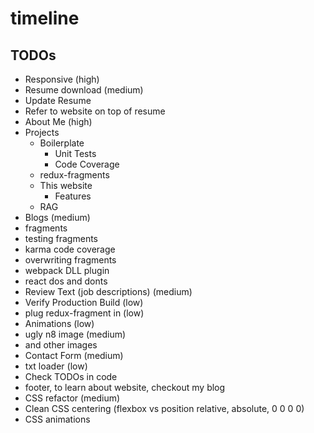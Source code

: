 # timeline

## TODOs
 * Responsive (high)
 * Resume download (medium)
  * Update Resume
  * Refer to website on top of resume
 * About Me (high)
  * Projects
    * Boilerplate
      * Unit Tests
      * Code Coverage
    * redux-fragments
    * This website
      * Features
    * RAG
 * Blogs (medium)
  * fragments
  * testing fragments   
  * karma code coverage
  * overwriting fragments
  * webpack DLL plugin
  * react dos and donts
 * Review Text (job descriptions) (medium)
 * Verify Production Build (low)
 * plug redux-fragment in (low)
 * Animations (low)
 * ugly n8 image (medium)
  * and other images
 * Contact Form (medium)
 * txt loader (low)
 * Check TODOs in code
 * footer, to learn about website, checkout my blog
 * CSS refactor (medium)
  * Clean CSS centering (flexbox vs position relative, absolute, 0 0 0 0)
  * CSS animations